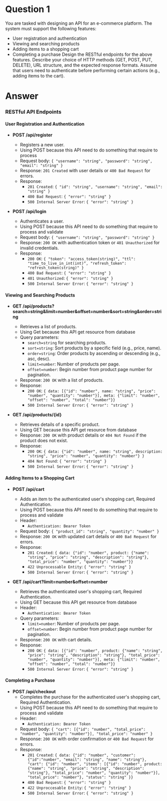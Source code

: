 # Question 1

You are tasked with designing an API for an e-commerce platform. The system must support the following features:
- User registration and authentication
- Viewing and searching products
- Adding items to a shopping cart
- Completing a purchase
Design the RESTful endpoints for the above features. Describe your choice of HTTP methods (GET, POST, PUT, DELETE), URL structure, and the expected response formats. Assume that users need to authenticate before performing certain actions (e.g., adding items to the cart).

# Answer

### RESTful API Endpoints

#### User Registration and Authentication
- **POST /api/register**
  - Registers a new user.
  - Using POST because this API need to do something that require to process
  - Request body: `{ "username": "string", "password": "string", "email": "string" }`
  - Response: `201 Created` with user details or `400 Bad Request` for errors.
  - Response: 
    - `201 Created`: `{ "id": "string", "username": "string", "email": "string" }`
    - `400 Bad Request`: `{ "error": "string" }`
    - `500 Internal Server Error`: `{ "error": "string" }`

- **POST /api/login**
  - Authenticates a user.
  - Using POST because this API need to do something that require to process and validate
  - Request body: `{ "username": "string", "password": "string" }`
  - Response: `200 OK` with authentication token or `401 Unauthorized` for invalid credentials.
  - Response: 
    - `200 OK`: `{ "token": "access_token(string)", "ttl": "time_to_live_in_int(int)", "refresh_token": "refresh_token(string)" }`
    - `400 Bad Request`: `{ "error": "string" }`
    - `401 Unauthorized`: `{ "error": "string" }`
    - `500 Internal Server Error`: `{ "error": "string" }`

#### Viewing and Searching Products
- **GET /api/products?search=string&limit=number&offset=number&sort=string&order=string**
  - Retrieves a list of products.
  - Using Get because this API get resource from database
  - Query parameters: 
    - `search=string` for searching products.
    - `sort=string`: Sort products by a specific field (e.g., price, name).
    - `order=string`: Order products by ascending or descending (e.g., asc, desc).
    - `limit=number`: Number of products per page.
    - `offset=number`: Begin number from product page number for pagination.
  - Response: `200 OK` with a list of products.
  - Response: 
    - `200 OK`: `{ data: [{"id": "number", name: "string", "price": "number", "quantity": "number"}], meta: {"limit": "number", "offset": "number", "total": "number"}}`
    - `500 Internal Server Error`: `{ "error": "string" }`

- **GET /api/products/{id}**
  - Retrieves details of a specific product.
  - Using GET because this API get resource from database
  - Response: `200 OK` with product details or `404 Not Found` if the product does not exist.
  - Response: 
    - `200 OK`: `{ data: {"id": "number", name: "string", description: "string", "price": "number", "quantity": "number"} }`
    - `404 Not Found`: `{ "error": "string" }`
    - `500 Internal Server Error`: `{ "error": "string" }`

#### Adding Items to a Shopping Cart
- **POST /api/cart**
  - Adds an item to the authenticated user's shopping cart, Required Authentication.
  - Using POST because this API need to do something that require to process and validate
  - Header:
    - `Authentication: Bearer Token`
  - Request body: `{ "product_id": "string", "quantity": "number" }`
  - Response: `200 OK` with updated cart details or `400 Bad Request` for errors.
  - Response: 
    - `201 Created`: `{ data: {"id": "number", product: {"name": "string", "price": "string", "description": "string"}, "total_price": "number", "quantity": "number"}}`
    - `422 Unprocessable Entity`: `{ "error": "string" }`
    - `500 Internal Server Error`: `{ "error": "string" }`


- **GET /api/cart?limit=number&offset=number**
  - Retrieves the authenticated user's shopping cart, Required Authentication.
  - Using GET because this API get resource from database
  - Header:
    - `Authentication: Bearer Token`
  - Query parameters: 
    - `limit=number`: Number of products per page.
    - `offset=number`: Begin number from product page number for pagination.
  - Response: `200 OK` with cart details.
  - Response: 
    - `200 OK`: `{ data: [{"id": "number", product: {"name": "string", "price": "string", "description": "string"}, "total_price": "number", "quantity": "number"}], meta: {"limit": "number", "offset": "number", "total": "number"}}`
    - `500 Internal Server Error`: `{ "error": "string" }`

#### Completing a Purchase
- **POST /api/checkout**
  - Completes the purchase for the authenticated user's shopping cart, Required Authentication.
  - Using POST because this API need to do something that require to process and validate
  - Header:
    - `Authentication: Bearer Token`
  - Request body: `{ "cart": [{"id": "number", "total_price": "number", "quantity": "number"}], "total_price": "number" }`
  - Response: `200 OK` with order confirmation or `400 Bad Request` for errors.
  - Response: 
    - `201 Created`: `{ data: {"id": "number", "customer": {"id":"number", "email": "string", "name": "string"}, "cart": {"id": "number", "items": [{"id": "number", product: {"name": "string", "price": "string", "description": "string"}, "total_price": "number", "quantity": "number"}], "total_price": "number"}, "status": "string" }}`
    - `400 Bad Request`: `{ "error": "string" }`
    - `422 Unproccesable Entity`: `{ "error": "string" }`
    - `500 Internal Server Error`: `{ "error": "string" }`
